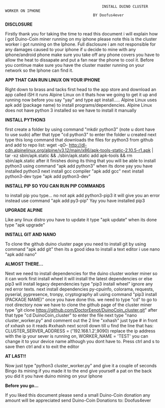                                                 INSTALL DUINO CLUSTER WORKER ON IPHONE
					                        BY Doofus4ever
										 
**DISCLOSURE**
									 
Firstly thank you for taking the time to read this document i will explain how i got Duino-Coin miner running on my iphone
please note this is the cluster worker i got running on the Iphone. Full disclosure i am not responsible for any damages
caused to your iphone if u decide to mine with any iphone/android phone make sure you take off any phone covers you have to 
allow the heat to dissapate and put a fan near the phone to cool it. Before you continue make sure you have the cluster master
running on your network so the Iphone can find it.



**APP THAT CAN RUN LINUX ON YOUR IPHONE**

Right down to brass and tacks first head to the app store and download an app called iSH it runs Alpine Linux on it thats 
how we going to get it up and running now before you say "yay" and type apt install..... Alpine Linux uses apk add (package 
name) to install programs/dependencies. Alpine Linux does not have python 3 installed so we have to install it manually

**INSTALL PYTHON3**

first create a folder by using command "mkdir python3" (note u dont have to use sudo) after that type "cd python3" to enter
the folder u created next type this long command that downloads the files for python3 from github and add to repo list:
wget -qO- http://dl-cdn.alpinelinux.org/alpine/v3.12/main/x86/apk-tools-static-2.10.5-r1.apk | tar -xz sbin/apk.static && ./sbin/apk.static add apk-tools && rm sbin/apk.static
after it finishes doing its thing that you will be able to install python3 using command "apk add python3" when its done yay
you have installed python3 next install gcc compiler "apk add gcc" next install python3-dev type "apk add python3-dev"

**INSTALL PIP SO YOU CAN RUN PIP COMMANDS**

to install pip you type... no not apk add python3-pip3 it will give you an error instead use command "apk add py3-pip"
Yay you have installed pip3

**UPGRADE ALPINE**

Like any linux distro you have to update it type "apk update" when its done type "apk upgrade"

**INSTALL GIT AND NANO**

To clone the github duino cluster page you need to install git by using command "apk add git" then its a good idea to 
install a text editor i use nano "apk add nano"

**ALMOST THERE...**

Next we need to install dependencies for the duino cluster worker miner so it can work first install wheel it will install
the latest dependencies or else pip3 will install legacy dependencies type "pip3 install wheel" ignore any red error texts.
next install dependencies py-cpuinfo, colorama, requests, pyserial, pypresence, tronpy, cryptography all using command
"pip3 install (PACKAGE NAME)" once you have done this. we need to type "cd" to go to root directory now we have to clone the 
github page of the cluster miner type "git clone https://github.com/DoctorEenot/DuinoCoin_cluster.git" after that type 
"cd DuinoCoin_cluster" to enter the file next type "nano cluster_worker.py" and comment out the 2 line "xxhash" just type # 
in front of xxhash so it reads #xxhash next scroll down till u find the line that has:
CLUSTER_SERVER_ADDRESS = ('192.168.1.2',9090) replace the ip address with the ip your sever is running on, WORKER_NAME = 'TEST'
you can change it to your device name although you dont have to. Press ctrl and s to save then ctrl and x to exit the editor

**AT LAST!!**

Now just type "python3 cluster_worker.py" and give it a couple of seconds Bingo its mining if you made it to the end give 
yourself a pat on the back you did it you have duino mining on your Iphone

**Before you go...**

If you liked this document please send a small Duino-Coin donation any amount will be appreciated send Duino-Coin Donations to: Doofus4ever
